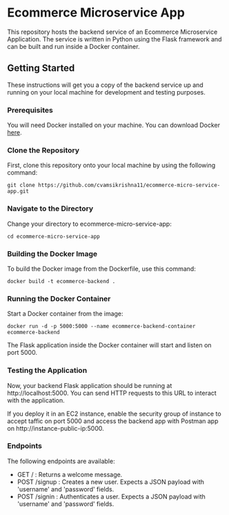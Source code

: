 # Ecommerce Microservice App

This repository hosts the backend service of an Ecommerce Microservice Application. The service is written in Python using the Flask framework and can be built and run inside a Docker container.

## Getting Started

These instructions will get you a copy of the backend service up and running on your local machine for development and testing purposes.

### Prerequisites

You will need Docker installed on your machine. You can download Docker [here](https://www.docker.com/get-started).

### Clone the Repository

First, clone this repository onto your local machine by using the following command:

```
git clone https://github.com/cvamsikrishna11/ecommerce-micro-service-app.git
```

### Navigate to the Directory
Change your directory to ecommerce-micro-service-app:

```
cd ecommerce-micro-service-app
```

### Building the Docker Image
To build the Docker image from the Dockerfile, use this command:

```
docker build -t ecommerce-backend .
```

### Running the Docker Container
Start a Docker container from the image:

```
docker run -d -p 5000:5000 --name ecommerce-backend-container ecommerce-backend
```

The Flask application inside the Docker container will start and listen on port 5000.

### Testing the Application
Now, your backend Flask application should be running at http://localhost:5000. You can send HTTP requests to this URL to interact with the application.

If you deploy it in an EC2 instance, enable the security group of instance to accept taffic on port 5000 and access the
backend app with Postman app on http://instance-public-ip:5000.

### Endpoints
The following endpoints are available:

- GET / : Returns a welcome message.
- POST /signup : Creates a new user. Expects a JSON payload with 'username' and 'password' fields.
- POST /signin : Authenticates a user. Expects a JSON payload with 'username' and 'password' fields.
